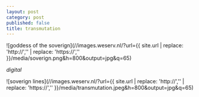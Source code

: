 ```yaml
---
layout: post
category: post
published: false
title: transmutation
---
```

![goddess of the soverign](//images.weserv.nl/?url={{ site.url | replace: 'http://','' | replace: 'https://','' }}/media/soverign.png&h=800&output=jpg&q=65)
<!--more-->
<span class='date fr'>*digital*</span><br>
  
  
  
![soverign lines](//images.weserv.nl/?url={{ site.url | replace: 'http://','' | replace: 'https://','' }}/media/transmutation.jpeg&h=800&output=jpg&q=65)
